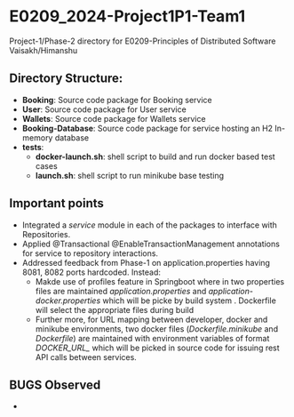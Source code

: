 # E0209_2024-Project1P1-Team1
Project-1/Phase-2 directory for E0209-Principles of Distributed Software Vaisakh/Himanshu

## Directory Structure:
- **Booking**: Source code package for Booking service
- **User**: Source code package for User service
- **Wallets**: Source code package for Wallets service
- **Booking-Database**: Source code package for service hosting an H2 In-memory database
- **tests**:
  -  **docker-launch.sh**: shell script to build and run docker based test cases
  -  **launch.sh**: shell script to run minikube base testing
 
## Important points
- Integrated a *service* module in each of the packages to interface with Repositories.
- Applied @Transactional @EnableTransactionManagement annotations for service to repository interactions.
- Addressed feedback from Phase-1 on application.properties having 8081, 8082 ports hardcoded. Instead:
  - Makde use of profiles feature in Springboot where in two properties files are maintained *application.properties*  and *application-docker.properties* which will be picke by build system . Dockerfile will select the appropriate files during build
  - Further more, for URL mapping between developer, docker and minikube environments, two docker files (*Dockerfile.minikube* and *Dockerfile*) are maintained with environment variables of format *DOCKER_URL_* which will be picked in source code for issuing rest API calls between services.


## BUGS Observed
- 